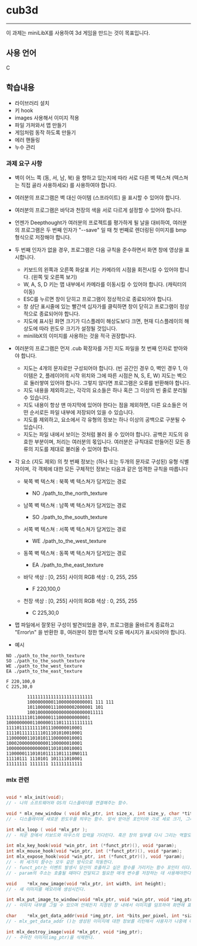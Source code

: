 # cub3d
---

이 과제는 miniLibX를 사용하여 3d 게임을 만드는 것이 목표입니다.

## 사용 언어
C

## 학습내용
- 라이브러리 설치
- 키 hook
- images 사용해서 이미지 적용
- 파일 가져와서 맵 만들기
- 게임처럼 동작 하도록 만들기
- 에러 핸들링
- 누수 관리

### 과제 요구 사항

- 벽이 어느 쪽 (동, 서, 남, 북) 을 향하고 있는지에 따라 서로 다른 벽 텍스쳐 (텍스쳐는 직접 골라 사용하세요) 를 사용하여야 합니다.
- 여러분의 프로그램은 벽 대신 아이템 (스프라이트) 을 표시할 수 있어야 합니다.
- 여러분의 프로그램은 바닥과 천장의 색을 서로 다르게 설정할 수 있어야 합니다.
- 언젠가 Deepthought가 여러분의 프로젝트를 평가하게 될 날을 대비하여, 여러분의 프로그램은 두 번째 인자가 "--save" 일 때 첫 번째로 렌더링된 이미지를 bmp 형식으로 저장해야 합니다.

- 두 번째 인자가 없을 경우, 프로그램은 다음 규칙을 준수하면서 화면 창에 영상을 표시합니다.
  - 키보드의 왼쪽과 오른쪽 화살표 키는 카메라의 시점을 회전시킬 수 있어야 합니다. (왼쪽 및 오른쪽 보기)
  - W, A, S, D 키는 맵 내부에서 카메라를 이동시킬 수 있어야 합니다. (캐릭터의 이동)
  - ESC를 누르면 창이 닫히고 프로그램이 정상적으로 종료되어야 합니다.
  - 창 상단 표시줄에 있는 빨간색 십자가를 클릭하면 창이 닫히고 프로그램이 정상적으로 종료되어야 합니다.
  - 지도에 표시된 화면 크기가 디스플레이 해상도보다 크면, 현재 디스플레이의 해상도에 따라 윈도우 크기가 설정될 것입니다.
  - minilibX의 이미지를 사용하는 것을 적극 권장합니다.

- 여러분의 프로그램은 먼저 .cub 확장자를 가진 지도 파일을 첫 번째 인자로 받아와야 합니다.
  - 지도는 4개의 문자로만 구성되어야 합니다. (빈 공간인 경우 0, 벽인 경우 1, 아이템은 2, 플레이어의 시작 위치와 그에 따른 시점은 N, S, E, W)
  지도는 벽으로 둘러쌓여 있어야 합니다. 그렇지 않다면 프로그램은 오류를 반환해야 합니다.
  - 지도 내용을 제외하고는, 각각의 요소들은 하나 혹은 그 이상의 빈 줄로 분리될 수 있습니다.
  - 지도 내용이 항상 맨 마지막에 있어야 한다는 점을 제외하면, 다른 요소들은 어떤 순서로든 파일 내부에 저장되어 있을 수 있습니다.
  - 지도를 제외하고, 요소에서 각 유형의 정보는 하나 이상의 공백으로 구분될 수 있습니다.
  - 지도는 파일 내에서 보이는 것처럼 불러 올 수 있어야 합니다. 공백은 지도의 유효한 부분이며, 처리는 여러분의 몫입니다. 여러분은 규칙대로 만들어진 모든 종류의 지도를 제대로 불러올 수 있어야 합니다.

- 각 요소 (지도 제외) 의 첫 번째 정보는 (하나 또는 두개의 문자로 구성된) 유형 식별자이며, 각 객체에 대한 모든 구체적인 정보는 다음과 같은 엄격한 규칙을 따릅니다
  - 북쪽 벽 텍스쳐 : 북쪽 벽 텍스쳐가 담겨있는 경로
    - NO ./path_to_the_north_texture

  - 남쪽 벽 텍스쳐 : 남쪽 벽 텍스쳐가 담겨있는 경로
    - SO ./path_to_the_south_texture

  - 서쪽 벽 텍스쳐 : 서쪽 벽 텍스쳐가 담겨있는 경로
    - WE ./path_to_the_west_texture

  - 동쪽 벽 텍스쳐 : 동쪽 벽 텍스쳐가 담겨있는 경로
    - EA ./path_to_the_east_texture

  - 바닥 색상 : [0, 255] 사이의 RGB 색상 : 0, 255, 255
    - F 220,100,0

  - 천장 색상 : [0, 255] 사이의 RGB 색상 : 0, 255, 255
    - C 225,30,0

- 맵 파일에서 잘못된 구성이 발견되었을 경우, 프로그램을 올바르게 종료하고 "Error\n" 을 반환한 후, 여러분이 정한 명시적 오류 메시지가 표시되어야 합니다.

- 예시
```text
NO ./path_to_the_north_texture
SO ./path_to_the_south_texture
WE ./path_to_the_west_texture
EA ./path_to_the_east_texture

F 220,100,0
C 225,30,0

		1111111111111111111111111
		1000000000110000000000001 111 111
		1011000001110000002000001 101
		10010000000000000000000011111
11111111101100000111000000000001
100000000011000001110111111111111
11110111111111011100000010001
11110111111111011101010010001
11000000110101011100000010001
10002000000000001100000010001
10000000000000001101010010001
11000001110101011111011110N0111
11110111 1110101 101111010001
11111111 1111111 111111111111
```

### mlx 관련

```C

void * mlx_init(void);
// - 나의 소프트웨어와 OS의 디스플레이를 연결해주는 함수.

void * mlx_new_window ( void mlx_ptr, int size_x, int size_y, char *title );
// - 디스플레이에 새로운 윈도우를 띄우는 함수. 앞서 받아온 포인터와 가로 세로 크기, 그리고 창의 제목을 받아서 띄운다.

int mlx_loop ( void *mlx_ptr );
// - 띄운 창에서 키보드와 마우스의 입력을 기다린다. 혹은 창의 일부를 다시 그리는 역할도 함

int	mlx_key_hook(void *win_ptr, int (*funct_ptr)(), void *param);
int mlx_mouse_hook(void *win_ptr, int (*funct_ptr)(), void *param);
int mlx_expose_hook(void *win_ptr, int (*funct_ptr)(), void *param);
// - 위 세가지 함수는 모두 같은 방식으로 작동한다.
// - funct_ptr는 이벤트 발생시 당신이 호출하고 싶은 함수를 가리키는 함수 포인터 이다.
// - param의 주소는 호출될 때마다 전달되고 필요한 매개 변수를 저장하는 데 사용해야한다.

void	*mlx_new_image(void *mlx_ptr, int width, int height);
// - 새 이미지를 메모리에 생성시킨다.

int mlx_put_image_to_window(void *mlx_ptr, void *win_ptr, void *img_ptr, int x, int y);
// - 이미지 내부를 그릴 수 있으며 언제든지 지정된 창 내에서 이미지를 덤프하여 화면에 표시 할 수 있다.

char	*mlx_get_data_addr(void *img_ptr, int *bits_per_pixel, int *size_line, int *endian);
// - mlx_get_data_addr ()는 생성된 이미지에 대한 정보를 리턴해서 사용자가 나중에 이미지를 수정할 수 있도록 한다.

int mlx_destroy_image(void *mlx_ptr, void *img_ptr);
// - 주어진 이미지(img_ptr)을 삭제한다.

```
